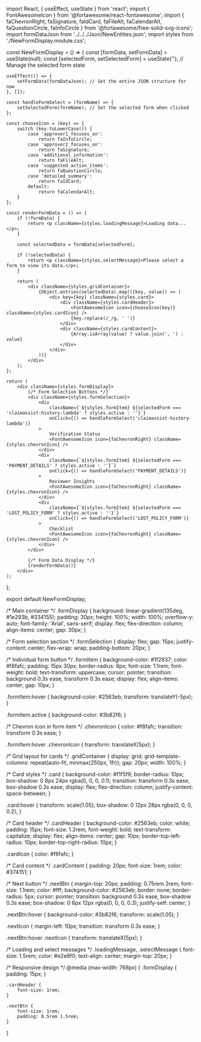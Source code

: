 import React, { useEffect, useState } from 'react';
import { FontAwesomeIcon } from '@fortawesome/react-fontawesome';
import { faChevronRight, faSignature, faIdCard, faFileAlt, faCalendarAlt, faQuestionCircle, faInfoCircle } from '@fortawesome/free-solid-svg-icons';
import formDataJson from '../../../Json/NewEntities.json';
import styles from './NewFormDisplay.module.css';

const NewFormDisplay = () => {
    const [formData, setFormData] = useState(null);
    const [selectedForm, setSelectedForm] = useState(''); // Manage the selected form state

    useEffect(() => {
        setFormData(formDataJson); // Set the entire JSON structure for now
    }, []);

    const handleFormSelect = (formName) => {
        setSelectedForm(formName); // Set the selected form when clicked
    };

    const chooseIcon = (key) => {
        switch (key.toLowerCase()) {
            case 'approver1_focuses_on':
                return faInfoCircle;
            case 'approver2_focuses_on':
                return faSignature;
            case 'additional_information':
                return faFileAlt;
            case 'suggested_action_items':
                return faQuestionCircle;
            case 'detailed_summary':
                return faIdCard;
            default:
                return faCalendarAlt;
        }
    };

    const renderFormData = () => {
        if (!formData) {
            return <p className={styles.loadingMessage}>Loading data...</p>;
        }

        const selectedData = formData[selectedForm];

        if (!selectedData) {
            return <p className={styles.selectMessage}>Please select a form to view its data.</p>;
        }

        return (
            <div className={styles.gridContainer}>
                {Object.entries(selectedData).map(([key, value]) => (
                    <div key={key} className={styles.card}>
                        <div className={styles.cardHeader}>
                            <FontAwesomeIcon icon={chooseIcon(key)} className={styles.cardIcon} />
                            {key.replace(/_/g, ' ')}
                        </div>
                        <div className={styles.cardContent}>
                            {Array.isArray(value) ? value.join(', ') : value}
                        </div>
                    </div>
                ))}
            </div>
        );
    };

    return (
        <div className={styles.formDisplay}>
            {/* Form Selection Buttons */}
            <div className={styles.formSelection}>
                <div
                    className={`${styles.formItem} ${selectedForm === 'claimassist-history-lambda' ? styles.active : ''}`}
                    onClick={() => handleFormSelect('claimassist-history-lambda')}
                >
                    Verification Status
                    <FontAwesomeIcon icon={faChevronRight} className={styles.chevronIcon} />
                </div>
                <div
                    className={`${styles.formItem} ${selectedForm === 'PAYMENT_DETAILS' ? styles.active : ''}`}
                    onClick={() => handleFormSelect('PAYMENT_DETAILS')}
                >
                    Reviewer Insights
                    <FontAwesomeIcon icon={faChevronRight} className={styles.chevronIcon} />
                </div>
                <div
                    className={`${styles.formItem} ${selectedForm === 'LOST_POLICY_FORM' ? styles.active : ''}`}
                    onClick={() => handleFormSelect('LOST_POLICY_FORM')}
                >
                    Checklist
                    <FontAwesomeIcon icon={faChevronRight} className={styles.chevronIcon} />
                </div>
            </div>

            {/* Form Data Display */}
            {renderFormData()}
        </div>
    );
};

export default NewFormDisplay;







/* Main container */
.formDisplay {
    background: linear-gradient(135deg, #1e293b, #334155);
    padding: 30px;
    height: 100%;
    width: 100%;
    overflow-y: auto;
    font-family: 'Arial', sans-serif;
    display: flex;
    flex-direction: column;
    align-items: center;
    gap: 30px;
}

/* Form selection section */
.formSelection {
    display: flex;
    gap: 15px;
    justify-content: center;
    flex-wrap: wrap;
    padding-bottom: 20px;
}

/* Individual form button */
.formItem {
    background-color: #1f2937;
    color: #f8fafc;
    padding: 15px 30px;
    border-radius: 8px;
    font-size: 1.1rem;
    font-weight: bold;
    text-transform: uppercase;
    cursor: pointer;
    transition: background 0.3s ease, transform 0.3s ease;
    display: flex;
    align-items: center;
    gap: 10px;
}

.formItem:hover {
    background-color: #2563eb;
    transform: translateY(-5px);
}

.formItem.active {
    background-color: #3b82f6;
}

/* Chevron icon in form item */
.chevronIcon {
    color: #f8fafc;
    transition: transform 0.3s ease;
}

.formItem:hover .chevronIcon {
    transform: translateX(5px);
}

/* Grid layout for cards */
.gridContainer {
    display: grid;
    grid-template-columns: repeat(auto-fit, minmax(250px, 1fr));
    gap: 20px;
    width: 100%;
}

/* Card styles */
.card {
    background-color: #f1f5f9;
    border-radius: 10px;
    box-shadow: 0 8px 24px rgba(0, 0, 0, 0.1);
    transition: transform 0.3s ease, box-shadow 0.3s ease;
    display: flex;
    flex-direction: column;
    justify-content: space-between;
}

.card:hover {
    transform: scale(1.05);
    box-shadow: 0 12px 28px rgba(0, 0, 0, 0.2);
}

/* Card header */
.cardHeader {
    background-color: #2563eb;
    color: white;
    padding: 15px;
    font-size: 1.2rem;
    font-weight: bold;
    text-transform: capitalize;
    display: flex;
    align-items: center;
    gap: 10px;
    border-top-left-radius: 10px;
    border-top-right-radius: 10px;
}

.cardIcon {
    color: #f8fafc;
}

/* Card content */
.cardContent {
    padding: 20px;
    font-size: 1rem;
    color: #374151;
}

/* Next button */
.nextBtn {
    margin-top: 20px;
    padding: 0.75rem 2rem;
    font-size: 1.1rem;
    color: #fff;
    background-color: #2563eb;
    border: none;
    border-radius: 5px;
    cursor: pointer;
    transition: background 0.3s ease, box-shadow 0.3s ease;
    box-shadow: 0 6px 12px rgba(0, 0, 0, 0.3);
    justify-self: center;
}

.nextBtn:hover {
    background-color: #3b82f6;
    transform: scale(1.05);
}

.nextIcon {
    margin-left: 10px;
    transition: transform 0.3s ease;
}

.nextBtn:hover .nextIcon {
    transform: translateX(5px);
}

/* Loading and select messages */
.loadingMessage,
.selectMessage {
    font-size: 1.5rem;
    color: #e2e8f0;
    text-align: center;
    margin-top: 20px;
}

/* Responsive design */
@media (max-width: 768px) {
    .formDisplay {
        padding: 15px;
    }

    .cardHeader {
        font-size: 1rem;
    }

    .nextBtn {
        font-size: 1rem;
        padding: 0.5rem 1.5rem;
    }
}
